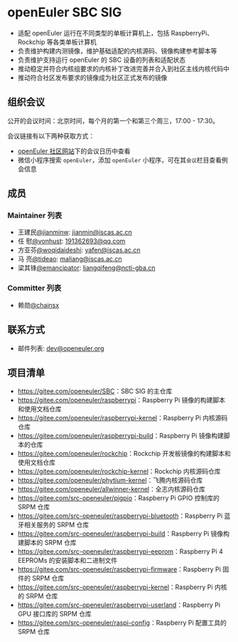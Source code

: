 # openEuler SBC SIG

- 适配 openEuler 运行在不同类型的单板计算机上，包括 RaspberryPi、Rockchip 等各类单板计算机
- 负责维护构建内测镜像，维护基础适配的内核源码、镜像构建参考脚本等
- 负责维护支持运行 openEuler 的 SBC 设备的列表和适配状态
- 推动稳定并符合内核组要求的内核补丁改进完善并合入到社区主线内核代码中
- 推动符合社区发布要求的镜像成为社区正式发布的镜像

## 组织会议

公开的会议时间：北京时间，每个月的第一个和第三个周三，17:00 - 17:30。

会议链接有以下两种获取方式：

- [openEuler 社区网站](https://openeuler.org/)下的会议日历中查看
- 微信小程序搜索 `openEuler`，添加 `openEuler` 小程序，可在其`会议`栏目查看例会信息

## 成员

### Maintainer 列表

- 王建民[@jianminw](https://gitee.com/jianminw): <jianmin@iscas.ac.cn>
- 任  慰[@vonhust](https://gitee.com/vonhust): <191362693@qq.com>
- 方亚芬[@woqidaideshi](https://gitee.com/woqidaideshi): <yafen@iscas.ac.cn>
- 马  亮[@tideao](https://gitee.com/tideao): <maliang@iscas.ac.cn>
- 梁其锋[@emancipator](https://gitee.com/emancipator): <liangqifeng@ncti-gba.cn>

### Committer 列表

- 赖勋[@chainsx](https://gitee.com/chainsx)

## 联系方式

- 邮件列表: <dev@openeuler.org>

## 项目清单

- <https://gitee.com/openeuler/SBC>：SBC SIG 的主仓库
- <https://gitee.com/openeuler/raspberrypi>：Raspberry Pi 镜像的构建脚本和使用文档仓库
- <https://gitee.com/openeuler/raspberrypi-kernel>：Raspberry Pi 内核源码仓库
- <https://gitee.com/openeuler/raspberrypi-build>：Raspberry Pi 镜像构建脚本的仓库
- <https://gitee.com/openeuler/rockchip>：Rockchip 开发板镜像的构建脚本和使用文档仓库
- <https://gitee.com/openeuler/rockchip-kernel>：Rockchip 内核源码仓库
- <https://gitee.com/openeuler/phytium-kernel>：飞腾内核源码仓库
- <https://gitee.com/openeuler/allwinner-kernel>：全志内核源码仓库
- <https://gitee.com/src-openeuler/pigpio>：Raspberry Pi GPIO 控制库的 SRPM 仓库
- <https://gitee.com/src-openeuler/raspberrypi-bluetooth>：Raspberry Pi 蓝牙相关服务的 SRPM 仓库
- <https://gitee.com/src-openeuler/raspberrypi-build>：Raspberry Pi 镜像构建脚本的 SRPM 仓库
- <https://gitee.com/src-openeuler/raspberrypi-eeprom>：Raspberry Pi 4 EEPROMs 的安装脚本和二进制文件
- <https://gitee.com/src-openeuler/raspberrypi-firmware>：Raspberry Pi 固件的 SRPM 仓库
- <https://gitee.com/src-openeuler/raspberrypi-kernel>：Raspberry Pi 内核的 SRPM 仓库
- <https://gitee.com/src-openeuler/raspberrypi-userland>：Raspberry Pi GPU 接口库的 SRPM 仓库
- <https://gitee.com/src-openeuler/raspi-config>：Raspberry Pi 配置工具的 SRPM 仓库
